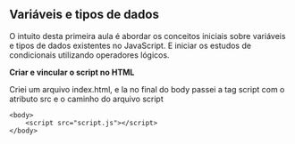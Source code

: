 ## Variáveis e tipos de dados

O intuito desta primeira aula é abordar os conceitos iniciais sobre variáveis e tipos de dados existentes no JavaScript. E iniciar os estudos de condicionais utilizando operadores lógicos.

**Criar e vincular o script no HTML**

Criei um arquivo index.html, e la no final do body passei a tag script com o atributo src e o caminho do arquivo script

```
<body>
    <script src="script.js"></script>
</body>
```
